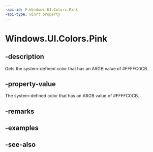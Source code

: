 ```yaml
---
-api-id: P:Windows.UI.Colors.Pink
-api-type: winrt property
---
```


<!-- Property syntax
public Windows.UI.Color Pink { get; }
-->

# Windows.UI.Colors.Pink

## -description

Gets the system-defined color that has an ARGB value of #FFFFC0CB.



## -property-value

The system-defined color that has an ARGB value of #FFFFC0CB.

## -remarks

## -examples

## -see-also
